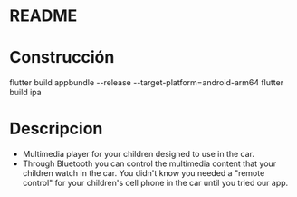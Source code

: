 # README #

# Construcción
flutter build appbundle --release --target-platform=android-arm64
flutter build ipa

# Descripcion
- Multimedia player for your children designed to use in the car.
- Through Bluetooth you can control the multimedia content that your children watch in the car.
You didn't know you needed a "remote control" for your children's cell phone in the car until you tried our app.